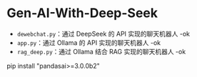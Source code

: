 # Gen-AI-With-Deep-Seek

- `dewebchat.py`：通过 DeepSeek 的 API 实现的聊天机器人 -ok
- `app.py`：通过 Ollama 的 API 实现的聊天机器人 -ok
- `rag_deep.py`：通过 Ollama 结合 RAG 实现的聊天机器人 -ok

pip install "pandasai>=3.0.0b2"
